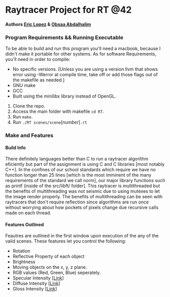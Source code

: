 # Raytracer Project for RT @42
#### Authors <a href="https://github.com/elopez17" target="blank">Eric Lopez</a> & <a href="https://github.com/elopez17" rel="blank">Obsaa Abdalhalim</a>


### Program Requirements && Running Executable
To be able to build and run this program you'll need a macbook, because I didn't make it portable for other systems. As for software Requirements, you'll need in order to compile:

* No specific versions. [Unless you are using a version llvm that shows error using -Werror at compile time, take off or add those flags out of the makefile as needed.] 
* GNU make
* GCC
* Built using the minilibx library instead of OpenGL.

1. Clone the repo.
2. Access the main folder with makefile `cd RT`.
3. Run `make`.
4. Run `./RT scenes/scene`[*number*]`.rt`


### Make and Features

#### Build Info
There definitely languages better than C to run a raytracer algorithm eficiently but part of the assignment is using C and C libraries [most notably C++]. In the confines of our school standards which require we have no function longer than 25 lines [which is the most imminent of the many requirements of the standard we call norm], our major library functions such as printf (inside of the src/libft/ folder]. This raytracer is multithreaded but the benefits of multithreading was not seismic due to using mutexes to let the image render properly. The benefits of multithreading can be seen with raytracers that don't require reflection since algorithms are run once without worrying about how pockets of pixels change due recursive calls made on each thread.

#### Features Outlined
Feautres are outlined in the first window upon execution of the any of the valid scenes. These features let you control the following:
* Rotation
* Reflective Property of each object
* Brightness
* Moving objects on the x, y, z plane.
* RGB values (Red, Green, Blue) seperately.
* Specular Intensity [<a href="https://en.wikipedia.org/wiki/Specular_reflection" rel="blank">Link</a>]
* Diffuse Intensity [<a href="https://en.wikipedia.org/wiki/Diffuse_reflection" rel="blank">Link</a>]
* Gloss Intensity [<a href="http://www.raytracegroundup.com/downloads/Chapter25.pdf" rel="blank">Link</a>]



